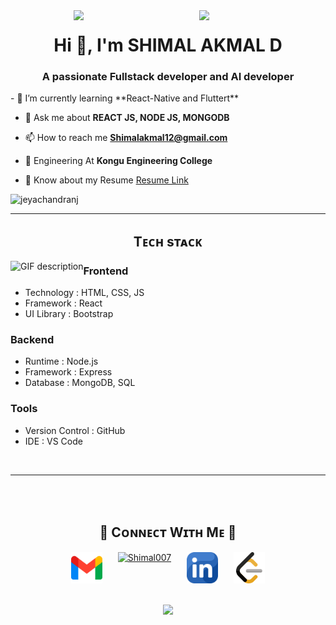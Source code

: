 <img align="right" width="40%" src="https://owlbertsio-resized.s3.amazonaws.com/Popper.psd.full.png">
<div>
  <img align="right" width="40%" src="https://owlbertsio-resized.s3.amazonaws.com/Popper.psd.full.png">
</div>

<h1 align="center">Hi 👋, I'm SHIMAL AKMAL D </h1>
<h3 align="center">A passionate Fullstack developer and AI developer</h3>
- 🌱 I’m currently learning **React-Native and Fluttert**

- 💬 Ask me about **REACT JS, NODE JS, MONGODB**

- 📫 How to reach me **Shimalakmal12@gmail.com**

- 🤖 Engineering At **Kongu Engineering College**

- 📄 Know about my Resume [Resume Link](https:#.pdf)

<p align="left">
  <img src="https://komarev.com/ghpvc/?username=Shimal007&label=Profile%20views&color=770677&style=for-the-badge&logo=star" alt="jeyachandranj" style="padding-right:20px;" />
</p>

---


<h2 align="center">Tᴇᴄʜ sᴛᴀᴄᴋ</h2> 
<picture>
  <source media="(prefers-color-scheme: dark)" srcset="./Skills_Animation_Dark.gif">
  <source media="(prefers-color-scheme: light)" srcset="./Skills_Animation_White.gif">
  <img align="left" alt="GIF description" src="./Skills_Animation_White.gif">
</picture>

<h3 align="left">Frontend</h3>
<ul>
  <li><span>Technology : </span> <span>HTML, CSS, JS</span></li>
  <li><span>Framework  : </span> <span>React</span></li>
  <li><span>UI Library :</span> <span> Bootstrap</span></li>
</ul>

<h3 align="left">Backend</h3>
<ul>
  <li><span>Runtime   : </span> <span>Node.js</span></li>
  <li><span>Framework : </span> <span>Express</span></li>
  <li><span>Database  : </span> <span>MongoDB, SQL</span></li>
</ul>

<h3 align="left">Tools</h3>
<ul>
  <li><span>Version Control : </span> <span>GitHub</span></li>
  <li><span>IDE             : </span> <span>VS Code</span></li>
</ul>
<br />


---

<br />
<br />






<!--Contact Section--> 

<h2 align="center">🤝 Cᴏɴɴᴇᴄᴛ Wɪᴛʜ Mᴇ 🤝</h2>
<div align="center" style="display: flex; justify-content: center; gap: 25px; flex-wrap: wrap;">
  <a href="mailto:shimalakmal12@gmail.com" target="_blank">
    <img src="./gmail.png" width="50" height="50" alt="shimalakmal12@gmail.com" />
  </a>
  <a href="https://www.instagram.com/shimal_007/" target="_blank">
    <img src="./instagram (1).png" width="50" height="50" alt="Shimal007" />
  </a>
  <a href="https://www.linkedin.com/in/shimal-akmal-a7b0ba291/" target="_blank">
    <img src="./linkedin.png" width="50" height="50" alt="LinkedIn Profile" />
  </a>
  <a href="https://leetcode.com/u/shimal07/" target="_blank">
    <img src="./leetcode.png" width="50" height="50" alt="shimal07" />
  </a>
  
  </a>
</div>



</div>
<br/>

<p align="center">
  <img src="https://capsule-render.vercel.app/api?type=waving&color=gradient&height=65&section=footer"/>
</p>
